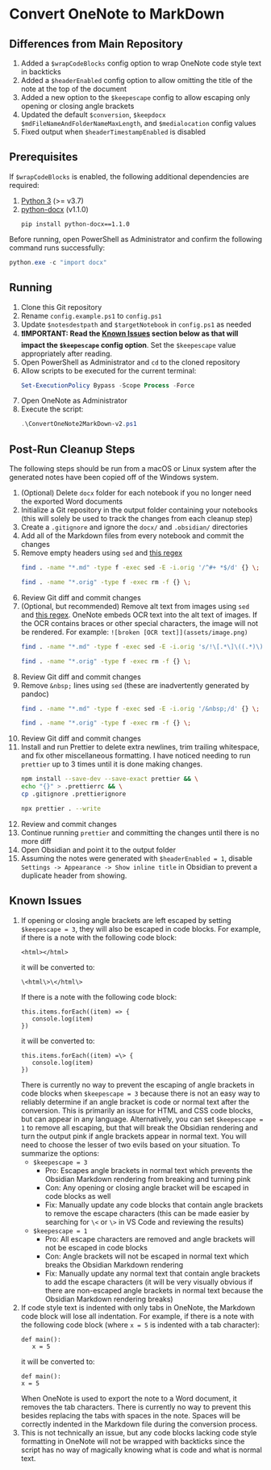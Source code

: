 # Convert OneNote to MarkDown

## Differences from Main Repository

1. Added a `$wrapCodeBlocks` config option to wrap OneNote code style text in
   backticks
1. Added a `$headerEnabled` config option to allow omitting the title of the
   note at the top of the document
1. Added a new option to the `$keepescape` config to allow escaping only opening
   or closing angle brackets
1. Updated the default `$conversion`, `$keepdocx`
   `$mdFileNameAndFolderNameMaxLength`, and `$medialocation` config values
1. Fixed output when `$headerTimestampEnabled` is disabled

## Prerequisites

If `$wrapCodeBlocks` is enabled, the following additional dependencies are
required:

1. [Python 3](https://www.python.org/downloads/) (>= v3.7)
1. [python-docx](https://python-docx.readthedocs.io/en/latest/) (v1.1.0)
   ```
   pip install python-docx==1.1.0
   ```

Before running, open PowerShell as Administrator and confirm the following
command runs successfully:

```powershell
python.exe -c "import docx"
```

## Running

1. Clone this Git repository
1. Rename `config.example.ps1` to `config.ps1`
1. Update `$notesdestpath` and `$targetNotebook` in `config.ps1` as needed
1. **❗IMPORTANT: Read the [Known Issues](#known-issues) section below as that
   will impact the `$keepescape` config option**. Set the `$keepescape` value
   appropriately after reading.
1. Open PowerShell as Administrator and `cd` to the cloned repository
1. Allow scripts to be executed for the current terminal:
   ```powershell
   Set-ExecutionPolicy Bypass -Scope Process -Force
   ```
1. Open OneNote as Administrator
1. Execute the script:
   ```powershell
   .\ConvertOneNote2MarkDown-v2.ps1
   ```

## Post-Run Cleanup Steps

The following steps should be run from a macOS or Linux system after the
generated notes have been copied off of the Windows system.

1. (Optional) Delete `docx` folder for each notebook if you no longer need the
   exported Word documents
1. Initialize a Git repository in the output folder containing your notebooks
   (this will solely be used to track the changes from each cleanup step)
1. Create a `.gitignore` and ignore the `docx/` and `.obsidian/` directories
1. Add all of the Markdown files from every notebook and commit the changes
1. Remove empty headers using `sed` and [this
   regex](https://regex101.com/r/8O0MMB/1)
    ```bash
    find . -name "*.md" -type f -exec sed -E -i.orig '/^#+ *$/d' {} \;
    ```
    ```bash
    find . -name "*.orig" -type f -exec rm -f {} \;
    ```
1. Review Git diff and commit changes
1. (Optional, but recommended) Remove alt text from images using `sed` and [this
   regex](https://regex101.com/r/wTB3VS/1). OneNote embeds OCR text into the alt
   text of images. If the OCR contains braces or other special characters, the
   image will not be rendered. For example: `![broken [OCR
   text]](assets/image.png)`
   ```bash
   find . -name "*.md" -type f -exec sed -E -i.orig 's/!\[.*\]\((.*)\)/![](\1)/g' {} \;
   ```
   ```bash
   find . -name "*.orig" -type f -exec rm -f {} \;
   ```
1. Review Git diff and commit changes
1. Remove `&nbsp;` lines using `sed` (these are inadvertently generated by
   pandoc)
   ```bash
   find . -name "*.md" -type f -exec sed -E -i.orig '/&nbsp;/d' {} \;
   ```
   ```bash
   find . -name "*.orig" -type f -exec rm -f {} \;
   ```
1. Review Git diff and commit changes
1. Install and run Prettier to delete extra newlines, trim trailing whitespace,
   and fix other miscellaneous formatting. I have noticed needing to run
   `prettier` up to 3 times until it is done making changes.
    ```bash
    npm install --save-dev --save-exact prettier && \
    echo "{}" > .prettierrc && \
    cp .gitignore .prettierignore
    ```
    ```bash
    npx prettier . --write
    ```
1. Review and commit changes
1. Continue running `prettier` and committing the changes until there is no more
   diff
1. Open Obsidian and point it to the output folder
1. Assuming the notes were generated with `$headerEnabled = 1`, disable
   `Settings -> Appearance -> Show inline title` in Obsidian to prevent a
   duplicate header from showing.

## Known Issues

1. If opening or closing angle brackets are left escaped by setting `$keepescape
   = 3`, they will also be escaped in code blocks. For example, if there is a
   note with the following code block:
   ```
   <html></html>
   ```
   it will be converted to:
   ```
   \<html\>\</html\>
   ```
   If there is a note with the following code block:
   ```
   this.items.forEach((item) => {
      console.log(item)
   })
   ```
   it will be converted to:
   ```
   this.items.forEach((item) =\> {
      console.log(item)
   })
   ```
   There is currently no way to prevent the escaping of angle brackets in code
   blocks when `$keepescape = 3` because there is not an easy way to reliably
   determine if an angle bracket is code or normal text after the conversion.
   This is primarily an issue for HTML and CSS code blocks, but can appear in
   any language. Alternatively, you can set `$keepescape = 1` to remove all
   escaping, but that will break the Obsidian rendering and turn the output pink
   if angle brackets appear in normal text. You will need to choose the lesser
   of two evils based on your situation. To summarize the options:
      * `$keepescape = 3`
         * Pro: Escapes angle brackets in normal text which prevents the
           Obsidian Markdown rendering from breaking and turning pink
         * Con: Any opening or closing angle bracket will be escaped in code
           blocks as well
         * Fix: Manually update any code blocks that contain angle brackets to
           remove the escape characters (this can be made easier by searching
           for `\<` or `\>` in VS Code and reviewing the results)
      * `$keepescape = 1`
         * Pro: All escape characters are removed and angle brackets will not be
           escaped in code blocks
         * Con: Angle brackets will not be escaped in normal text which breaks
           the Obsidian Markdown rendering
         * Fix: Manually update any normal text that contain angle brackets to
           add the escape characters (it will be very visually obvious if there
           are non-escaped angle brackets in normal text because the Obsidian
           Markdown rendering breaks)
1. If code style text is indented with only tabs in OneNote, the Markdown code
   block will lose all indentation. For example, if there is a note with the
   following code block (where `x = 5` is indented with a tab character):
   ```
   def main():
      x = 5
   ```
   it will be converted to:
   ```
   def main():
   x = 5
   ```
   When OneNote is used to export the note to a Word document, it removes the
   tab characters. There is currently no way to prevent this besides replacing
   the tabs with spaces in the note. Spaces will be correctly indented in the
   Markdown file during the conversion process.
1. This is not technically an issue, but any code blocks lacking code style
   formatting in OneNote will not be wrapped with backticks since the script has
   no way of magically knowing what is code and what is normal text.
